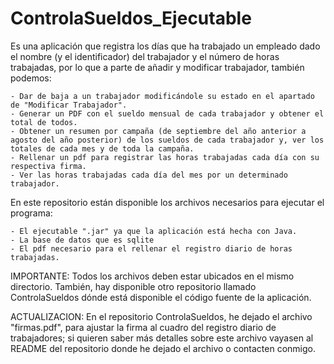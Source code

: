 # ControlaSueldos_Ejecutable

Es una aplicación que registra los días que ha trabajado un empleado dado el nombre (y el identificador) del trabajador y el número de horas trabajadas, por lo que a parte de añadir y modificar trabajador, también podemos:

	- Dar de baja a un trabajador modificándole su estado en el apartado de "Modificar Trabajador".
	- Generar un PDF con el sueldo mensual de cada trabajador y obtener el total de todos.  
	- Obtener un resumen por campaña (de septiembre del año anterior a agosto del año posterior) de los sueldos de cada trabajador y, ver los totales de cada mes y de toda la campaña. 	
	- Rellenar un pdf para registrar las horas trabajadas cada día con su respectiva firma. 
	- Ver las horas trabajadas cada día del mes por un determinado trabajador.

En este repositorio están disponible los archivos necesarios para ejecutar el programa:

	- El ejecutable ".jar" ya que la aplicación está hecha con Java.
	- La base de datos que es sqlite
	- El pdf necesario para el rellenar el registro diario de horas trabajadas.

IMPORTANTE: Todos los archivos deben estar ubicados en el mismo directorio. También, hay disponible otro repositorio llamado ControlaSueldos dónde está disponible el código fuente de la aplicación. 

ACTUALIZACION: En el repositorio ControlaSueldos, he dejado el archivo "firmas.pdf", para ajustar la firma al cuadro del registro diario de trabajadores; si quieren saber más detalles sobre este archivo vayasen al README del repositorio donde he dejado el archivo o contacten conmigo. 

